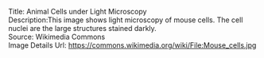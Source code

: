 Title: Animal Cells under Light Microscopy\
Description:This image shows light microscopy of mouse cells. The cell nuclei are the large structures stained darkly.\
Source: Wikimedia Commons\
Image Details Url: https://commons.wikimedia.org/wiki/File:Mouse_cells.jpg